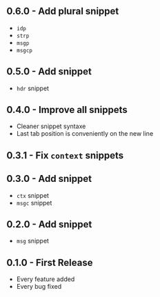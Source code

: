 ## 0.6.0 - Add plural snippet

* `idp`
* `strp`
* `msgp`
* `msgcp`

## 0.5.0 - Add snippet

* `hdr` snippet

## 0.4.0 - Improve all snippets

* Cleaner snippet syntaxe
* Last tab position is conveniently on the new line

## 0.3.1 - Fix `context` snippets

## 0.3.0 - Add snippet
* `ctx` snippet
* `msgc` snippet

## 0.2.0 - Add snippet
* `msg` snippet

## 0.1.0 - First Release
* Every feature added
* Every bug fixed
